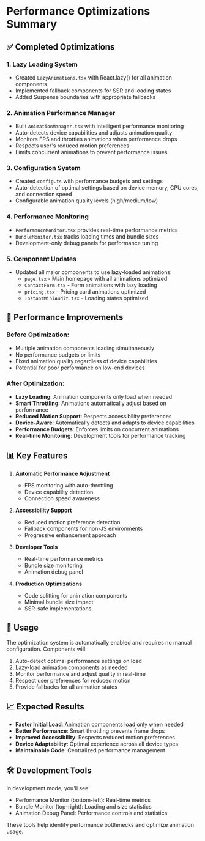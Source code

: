 # Performance Optimizations Summary

## ✅ Completed Optimizations

### 1. **Lazy Loading System**
- Created `LazyAnimations.tsx` with React.lazy() for all animation components
- Implemented fallback components for SSR and loading states
- Added Suspense boundaries with appropriate fallbacks

### 2. **Animation Performance Manager**
- Built `AnimationManager.tsx` with intelligent performance monitoring
- Auto-detects device capabilities and adjusts animation quality
- Monitors FPS and throttles animations when performance drops
- Respects user's reduced motion preferences
- Limits concurrent animations to prevent performance issues

### 3. **Configuration System**
- Created `config.ts` with performance budgets and settings
- Auto-detection of optimal settings based on device memory, CPU cores, and connection speed
- Configurable animation quality levels (high/medium/low)

### 4. **Performance Monitoring**
- `PerformanceMonitor.tsx` provides real-time performance metrics
- `BundleMonitor.tsx` tracks loading times and bundle sizes
- Development-only debug panels for performance tuning

### 5. **Component Updates**
- Updated all major components to use lazy-loaded animations:
  - `page.tsx` - Main homepage with all animations optimized
  - `ContactForm.tsx` - Form animations with lazy loading
  - `pricing.tsx` - Pricing card animations optimized
  - `InstantMiniAudit.tsx` - Loading states optimized

## 🚀 Performance Improvements

### Before Optimization:
- Multiple animation components loading simultaneously
- No performance budgets or limits
- Fixed animation quality regardless of device capabilities
- Potential for poor performance on low-end devices

### After Optimization:
- **Lazy Loading**: Animation components only load when needed
- **Smart Throttling**: Animations automatically adjust based on performance
- **Reduced Motion Support**: Respects accessibility preferences
- **Device-Aware**: Automatically detects and adapts to device capabilities
- **Performance Budgets**: Enforces limits on concurrent animations
- **Real-time Monitoring**: Development tools for performance tracking

## 📊 Key Features

1. **Automatic Performance Adjustment**
   - FPS monitoring with auto-throttling
   - Device capability detection
   - Connection speed awareness

2. **Accessibility Support**
   - Reduced motion preference detection
   - Fallback components for non-JS environments
   - Progressive enhancement approach

3. **Developer Tools**
   - Real-time performance metrics
   - Bundle size monitoring
   - Animation debug panel

4. **Production Optimizations**
   - Code splitting for animation components
   - Minimal bundle size impact
   - SSR-safe implementations

## 🔧 Usage

The optimization system is automatically enabled and requires no manual configuration. Components will:

1. Auto-detect optimal performance settings on load
2. Lazy-load animation components as needed
3. Monitor performance and adjust quality in real-time
4. Respect user preferences for reduced motion
5. Provide fallbacks for all animation states

## 📈 Expected Results

- **Faster Initial Load**: Animation components load only when needed
- **Better Performance**: Smart throttling prevents frame drops
- **Improved Accessibility**: Respects reduced motion preferences
- **Device Adaptability**: Optimal experience across all device types
- **Maintainable Code**: Centralized performance management

## 🛠 Development Tools

In development mode, you'll see:
- Performance Monitor (bottom-left): Real-time metrics
- Bundle Monitor (top-right): Loading and size statistics
- Animation Debug Panel: Performance controls and statistics

These tools help identify performance bottlenecks and optimize animation usage.
